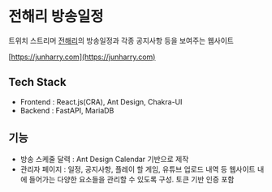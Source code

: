 # 전해리 방송일정

트위치 스트리머 [전해리](https://twitch.tv/gofl2237)의 방송일정과 각종 공지사항 등을 보여주는 웹사이트

[https://junharry.com](https://junharry.com)

## Tech Stack
- Frontend : React.js(CRA), Ant Design, Chakra-UI
- Backend : FastAPI, MariaDB

## 기능
- 방송 스케줄 달력 : Ant Design Calendar 기반으로 제작
- 관리자 페이지 : 일정, 공지사항, 플레이 할 게임, 유튜브 업로드 내역 등 웹사이트 내에 들어가는 다양한 요소들을 관리할 수 있도록 구성. 토큰 기반 인증 포함
